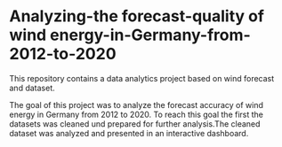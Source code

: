 # Analyzing-the forecast-quality of wind energy-in-Germany-from-2012-to-2020
This repository contains a data analytics project based on wind forecast and dataset. 

The goal of this project was to analyze the forecast accuracy of wind energy in Germany from 2012 to 2020. To reach this goal the first the datasets was cleaned und prepared for further analysis.The cleaned dataset was analyzed and presented in an interactive dashboard.  